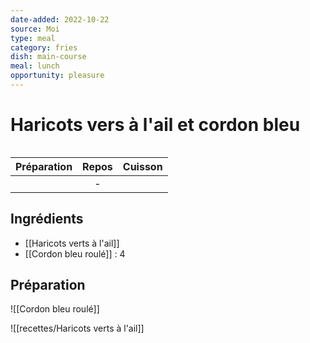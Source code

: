 ```yaml
---
date-added: 2022-10-22
source: Moi
type: meal
category: fries
dish: main-course
meal: lunch
opportunity: pleasure
---
```


# Haricots vers à l'ail et cordon bleu

![]()

| Préparation | Repos | Cuisson |
|:-----------:|:-----:|:-------:|
|             |   -   |         |

## Ingrédients

- [[Haricots verts à l'ail]]
- [[Cordon bleu roulé]] : 4

## Préparation

![[Cordon bleu roulé]]

![[recettes/Haricots verts à l'ail]]